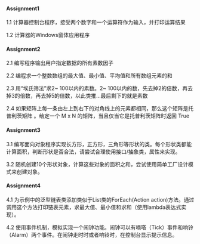 #### Assignment1

1.1 计算器控制台程序，接受两个数字和一个运算符作为输入，并打印运算结果

1.2 计算器的Windows窗体应用程序

#### Assignment2

2.1 编写程序输出用户指定数据的所有素数因子

2.2 编程求一个整数数组的最大值、最小值、平均值和所有数组元素的和

2.3 用“埃氏筛法”求2~ 100以内的素数。2~ 100以内的数，先去掉2的倍数，再去掉3的倍数，再去掉5的倍数，以此类推...最后剩下的就是素数

2.4 如果矩阵上每一条由左上到右下的对角线上的元素都相同，那么这个矩阵是托普利茨矩阵 。给定一个 M x N 的矩阵，当且仅当它是托普利茨矩阵时返回 True

#### Assignment3

3.1 编写面向对象程序实现长方形，正方形，三角形等形状的类。每个形状类都能计算面积，判断形状是否合法，请尝试合理使用接口/抽象类，属性来实现。

3.2 随机创建10个形状对象，计算这些对象的面积之和，尝试使用简单工厂设计模式来创建对象。

#### Assignment4

4.1 为示例中的泛型链表类添加类似于List<T>类的ForEach(Action<T> action)方法。通过调用这个方法打印链表元素，求最大值、最小值和求和（使用lambda表达式实现）。

4.2 使用事件机制，模拟实现一个闹钟功能。闹钟可以有嘀嗒（Tick）事件和响铃（Alarm）两个事件。在闹钟走时时或者响铃时，在控制台显示提示信息。
